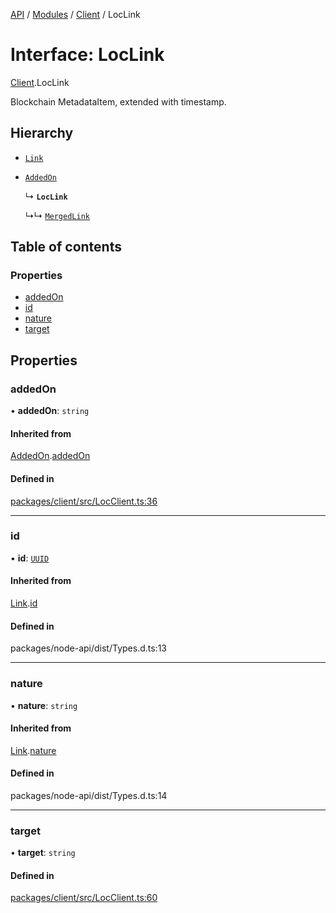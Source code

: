 [API](../API.md) / [Modules](../modules.md) / [Client](../modules/Client.md) / LocLink

# Interface: LocLink

[Client](../modules/Client.md).LocLink

Blockchain MetadataItem, extended with timestamp.

## Hierarchy

- [`Link`](Node_API.Link.md)

- [`AddedOn`](Client.AddedOn.md)

  ↳ **`LocLink`**

  ↳↳ [`MergedLink`](Client.MergedLink.md)

## Table of contents

### Properties

- [addedOn](Client.LocLink.md#addedon)
- [id](Client.LocLink.md#id)
- [nature](Client.LocLink.md#nature)
- [target](Client.LocLink.md#target)

## Properties

### addedOn

• **addedOn**: `string`

#### Inherited from

[AddedOn](Client.AddedOn.md).[addedOn](Client.AddedOn.md#addedon)

#### Defined in

[packages/client/src/LocClient.ts:36](https://github.com/logion-network/logion-api/blob/main/packages/client/src/LocClient.ts#L36)

___

### id

• **id**: [`UUID`](../classes/Node_API.UUID.md)

#### Inherited from

[Link](Node_API.Link.md).[id](Node_API.Link.md#id)

#### Defined in

packages/node-api/dist/Types.d.ts:13

___

### nature

• **nature**: `string`

#### Inherited from

[Link](Node_API.Link.md).[nature](Node_API.Link.md#nature)

#### Defined in

packages/node-api/dist/Types.d.ts:14

___

### target

• **target**: `string`

#### Defined in

[packages/client/src/LocClient.ts:60](https://github.com/logion-network/logion-api/blob/main/packages/client/src/LocClient.ts#L60)
